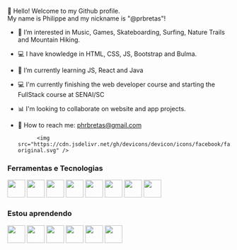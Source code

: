  👋 Hello! Welcome to my Github profile.
 <br>
 My name is Philippe and my nickname is "@prbretas"!

- 🤩 I’m interested in Music, Games, Skateboarding, Surfing, Nature Trails and Mountain Hiking.
- 💻 I have knowledge in HTML, CSS, JS, Bootstrap and Bulma.
- 🌱 I’m currently learning JS, React and Java
- 💻 I'm currently finishing the web developer course and starting the FullStack course at SENAI/SC
- 📊 I'm looking to collaborate on website and app projects.
- 📨 How to reach me: phrbretas@gmail.com




            <img src="https://cdn.jsdelivr.net/gh/devicons/devicon/icons/facebook/facebook-original.svg" />
          


### Ferramentas e Tecnologias

<div class="display:"flex";>
<img width="40" height="40" src="https://cdn.jsdelivr.net/gh/devicons/devicon/icons/html5/html5-original-wordmark.svg" />
<img width="40" height="40" src="https://cdn.jsdelivr.net/gh/devicons/devicon/icons/css3/css3-original-wordmark.svg" />
<img width="40" height="40" src="https://cdn.jsdelivr.net/gh/devicons/devicon/icons/javascript/javascript-original.svg" />
<img width="40" height="40" src="https://cdn.jsdelivr.net/gh/devicons/devicon/icons/bootstrap/bootstrap-original-wordmark.svg" />      
<img width="40" height="40" src="https://cdn.jsdelivr.net/gh/devicons/devicon/icons/bulma/bulma-plain.svg" />                                                 
<img width="40" height="40" src="https://cdn.jsdelivr.net/gh/devicons/devicon/icons/canva/canva-original.svg" />
<img width="40" height="40" src="https://cdn.jsdelivr.net/gh/devicons/devicon/icons/codepen/codepen-plain.svg" />
<img width="40" height="40" src="https://cdn.jsdelivr.net/gh/devicons/devicon/icons/visualstudio/visualstudio-plain.svg" />
          
          
         
          
</div>
                      
                                                                                                                       
### Estou aprendendo                                                                                                                       
<div class="display:"flex";>                                                                                                        
<img width="40" height="40" src="https://cdn.jsdelivr.net/gh/devicons/devicon/icons/github/github-original-wordmark.svg" />         
<img width="40" height="40" src="https://cdn.jsdelivr.net/gh/devicons/devicon/icons/java/java-original-wordmark.svg" />
<img width="40" height="40" src="https://cdn.jsdelivr.net/gh/devicons/devicon/icons/react/react-original-wordmark.svg" />    
<img width="40" height="40" src="https://cdn.jsdelivr.net/gh/devicons/devicon/icons/bitbucket/bitbucket-original.svg" />
<img width="40" height="40" src="https://cdn.jsdelivr.net/gh/devicons/devicon/icons/csharp/csharp-original.svg" />
<img width="40" height="40" src="https://cdn.jsdelivr.net/gh/devicons/devicon/icons/dotnetcore/dotnetcore-original.svg" />
          
          
</div>                     
